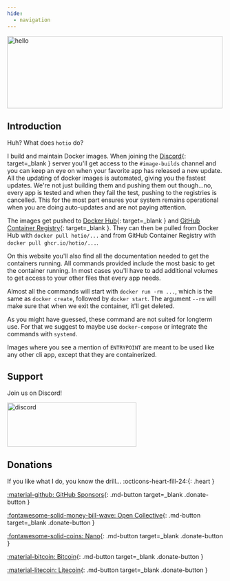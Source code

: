 ```yaml
---
hide:
  - navigation
---
```


<img src="/img/hello.png" alt="hello" width="500" height="168">

## Introduction

Huh? What does `hotio` do?

I build and maintain Docker images. When joining the [Discord](discord){: target=_blank } server you'll get access to the `#image-builds` channel and you can keep an eye on when your favorite app has released a new update. All the updating of docker images is automated, giving you the fastest updates. We're not just building them and pushing them out though...no, every app is tested and when they fail the test, pushing to the registries is cancelled. This for the most part ensures your system remains operational when you are doing auto-updates and are not paying attention.

The images get pushed to [Docker Hub](dockerhub){: target=_blank } and [GitHub Container Registry](ghcr){: target=_blank }. They can then be pulled from Docker Hub with `docker pull hotio/...` and from GitHub Container Registry with `docker pull ghcr.io/hotio/...`.

On this website you'll also find all the documentation needed to get the containers running. All commands provided include the most basic to get the container running. In most cases you'll have to add additional volumes to get access to your other files that every app needs.

Almost all the commands will start with `docker run -rm ...`, which is the same as `docker create`, followed by `docker start`. The argument `--rm` will make sure that when we exit the container, it'll get deleted.

As you might have guessed, these command are not suited for longterm use. For that we suggest to maybe use `docker-compose` or integrate the commands with `systemd`.

Images where you see a mention of `ENTRYPOINT` are meant to be used like any other cli app, except that they are containerized.

## Support

Join us on Discord!

<a href="discord" target="_blank">
  <img src="/img/discord.png" alt="discord" width="300" height="102">
</a>

## Donations

If you like what I do, you know the drill... :octicons-heart-fill-24:{: .heart }

[:material-github: GitHub Sponsors](https://github.com/sponsors/mrhotio){: .md-button target=_blank .donate-button }

[:fontawesome-solid-money-bill-wave: Open Collective](https://opencollective.com/hotio_collective/donate){: .md-button target=_blank .donate-button }

[:fontawesome-solid-coins: Nano](https://nanocrawler.cc/explorer/account/nano_1bxqm6nsm55s64rgf8f5k9m795hda535to6y15ik496goatakpupjfqzokfc/history){: .md-button target=_blank .donate-button }

[:material-bitcoin: Bitcoin](https://www.blockchain.com/btc/address/39W6dcaG3uuF5mZTRL4h6Ghem74kUBHrmz){: .md-button target=_blank .donate-button }

[:material-litecoin: Litecoin](https://live.blockcypher.com/ltc/address/MMUFcGLiK6DnnHGFnN2MJLyTfANXw57bDY/){: .md-button target=_blank .donate-button }
